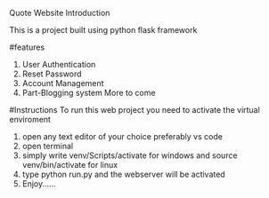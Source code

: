 Quote Website Introduction

This is a project built using python flask framework

#features
1. User Authentication
2. Reset Password
3. Account Management
4. Part-Blogging system
More to come

#Instructions
To run this web project you need to activate the virtual enviroment
1. open any text editor of your choice preferably vs code
2. open terminal
3. simply write venv/Scripts/activate for windows and source venv/bin/activate for linux 
4. type python run.py and the webserver will be activated
5. Enjoy......
